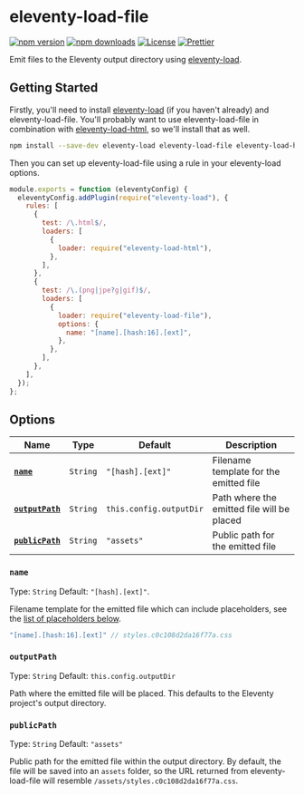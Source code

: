 # eleventy-load-file

[![npm version][npm-version-src]][npm-version-href]
[![npm downloads][npm-downloads-src]][npm-downloads-href]
[![License][license-src]][license-href]
[![Prettier][prettier-src]][prettier-href]

Emit files to the Eleventy output directory using [eleventy-load](https://github.com/gregives/eleventy-load).

## Getting Started

Firstly, you'll need to install [eleventy-load](https://github.com/gregives/eleventy-load) (if you haven't already) and eleventy-load-file. You'll probably want to use eleventy-load-file in combination with [eleventy-load-html](https://github.com/gregives/eleventy-load-html), so we'll install that as well.

```sh
npm install --save-dev eleventy-load eleventy-load-file eleventy-load-html
```

Then you can set up eleventy-load-file using a rule in your eleventy-load options.

```js
module.exports = function (eleventyConfig) {
  eleventyConfig.addPlugin(require("eleventy-load"), {
    rules: [
      {
        test: /\.html$/,
        loaders: [
          {
            loader: require("eleventy-load-html"),
          },
        ],
      },
      {
        test: /\.(png|jpe?g|gif)$/,
        loaders: [
          {
            loader: require("eleventy-load-file"),
            options: {
              name: "[name].[hash:16].[ext]",
            },
          },
        ],
      },
    ],
  });
};
```

## Options

| Name                            | Type     | Default                 | Description                                |
| ------------------------------- | -------- | ----------------------- | ------------------------------------------ |
| [**`name`**](#name)             | `String` | `"[hash].[ext]"`        | Filename template for the emitted file     |
| [**`outputPath`**](#outputpath) | `String` | `this.config.outputDir` | Path where the emitted file will be placed |
| [**`publicPath`**](#publicpath) | `String` | `"assets"`              | Public path for the emitted file           |

### `name`

Type: `String` Default: `"[hash].[ext]"`.

Filename template for the emitted file which can include placeholders, see the [list of placeholders below](#placeholders).

```c
"[name].[hash:16].[ext]" // styles.c0c108d2da16f77a.css
```

### `outputPath`

Type: `String` Default: `this.config.outputDir`

Path where the emitted file will be placed. This defaults to the Eleventy project's output directory.

### `publicPath`

Type: `String` Default: `"assets"`

Public path for the emitted file within the output directory. By default, the file will be saved into an `assets` folder, so the URL returned from eleventy-load-file will resemble `/assets/styles.c0c108d2da16f77a.css`.

<!-- References -->

[npm-version-src]: https://img.shields.io/npm/v/eleventy-load-file/latest.svg
[npm-version-href]: https://npmjs.com/package/eleventy-load-file
[npm-downloads-src]: https://img.shields.io/npm/dt/eleventy-load-file.svg
[npm-downloads-href]: https://npmjs.com/package/eleventy-load-file
[license-src]: https://img.shields.io/npm/l/eleventy-load-file.svg
[license-href]: https://npmjs.com/package/eleventy-load-file
[prettier-src]: https://img.shields.io/badge/code_style-prettier-ff69b4.svg
[prettier-href]: https://github.com/prettier/prettier
